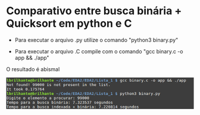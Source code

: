 # Comparativo entre busca binária + Quicksort em python e C

* Para executar o arquivo .py utilize o comando "python3 binary.py"

* Para executar o arquivo .C compile com o comando "gcc binary.c -o app && ./app"

O resultado é abismal

![execução](execute.png)